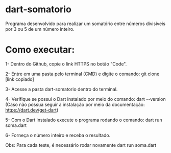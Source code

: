 # dart-somatorio
Programa desenvolvido para realizar um somatório entre números divisíveis por 3 ou 5 de um número inteiro.

# Como executar:

  1- Dentro do Github, copie o link HTTPS no botão "Code".
  
  2- Entre em uma pasta pelo terminal (CMD) e digite o comando: git clone [link copiado]
  
  3- Acesse a pasta dart-somatorio dentro do terminal.
  
  4- Verifique se possui o Dart instalado por meio do comando: dart --version (Caso não possua seguir a instalação por meio da documentação: https://dart.dev/get-dart)
  
  5- Com o Dart instalado execute o programa rodando o comando: dart run soma.dart
  
  6- Forneça o número inteiro e receba o resultado.
  
  Obs: Para cada teste, é necessário rodar novamente dart run soma.dart
  
  


